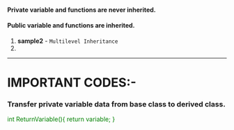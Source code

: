 ####  Private variable and functions are never inherited.
####  Public variable and functions are inherited.


1)  **sample2** -   ````Multilevel Inheritance````
2)  

------------------

# IMPORTANT CODES:-
### Transfer private variable data from base class to derived class.

<span style="color: green"> 
int ReturnVariable(){
    return variable;
}
</span>
